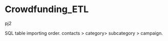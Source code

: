 # Crowdfunding_ETL
pj2











SQL table importing order. contacts > category> subcategory > campaign.   